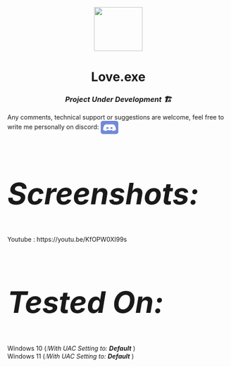 
<p align="center">
  <img src="https://user-images.githubusercontent.com/61627070/147420797-489f5842-4d87-4183-a494-d203cd54a688.png" width="110" height="100">
</p>
<h1 align="center">Love.exe</h1>
<i><h3 align="center">Project Under Development 🏗️</h3></i>
Any comments, technical support or suggestions are welcome, feel free to write me personally on discord: <a href="https://discord.gg/MJjwryfX9B" target="blank"><img align="center" src="https://github.com/edent/SuperTinyIcons/blob/master/images/svg/discord.svg" alt="https://discord.com/invite/N52JqGb" height="30" width="40" /></a>

<h2 style="font-size:7vw" align="left"><i>Screenshots:</i></h2>
Youtube : https://youtu.be/KfOPW0XI99s

<h2 style="font-size:7vw" align="left"><i>Tested On:</i></h2>
Windows 10 (<i>❕With UAC Setting to: <b>Default</b></i> ) </br>
Windows 11 (<i>❕With UAC Setting to: <b>Default</b></i> )</br>
